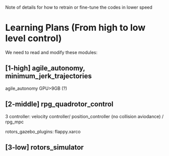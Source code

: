 Note of details for how to retrain or fine-tune the codes in lower speed 

# Learning Plans (From high to low level control)
We need to read and modify these modules:

## [1-high] agile_autonomy, minimum_jerk_trajectories
agile_autonomy GPU>9GB (?)

## [2-middle] rpg_quadrotor_control
3 controller: velocity controller/ position_controller (no collision aviodance) / rpg_mpc 

rotors_gazebo_plugins: flappy.xarco

## [3-low] rotors_simulator